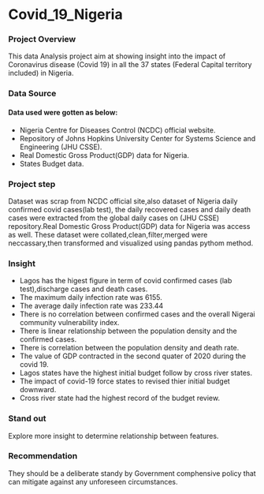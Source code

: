 # Covid_19_Nigeria
### Project Overview
This data Analysis project aim at showing insight into the impact of Coronavirus disease (Covid 19)
in all the 37 states (Federal Capital territory included) in Nigeria.

### Data Source
#### Data used were gotten as below:
- Nigeria Centre for Diseases Control (NCDC) official website.
- Repository of Johns Hopkins University Center for Systems Science and Engineering (JHU CSSE).
- Real Domestic Gross Product(GDP) data for Nigeria.
- States Budget data.

### Project step
Dataset was scrap from NCDC official site,also dataset of Nigeria daily confirmed covid cases(lab test),
the daily recovered cases and daily death cases were extracted from the global daily cases on (JHU CSSE)
repository.Real Domestic Gross Product(GDP) data for Nigeria was access as well.
These dataset were collated,clean,filter,merged were neccassary,then transformed and visualized using
pandas pythom method.
### Insight
- Lagos has the higest figure in term of covid confirmed cases (lab test),discharge cases and death cases.
- The maximum daily infection rate was 6155.
- The average daily infection rate was 233.44
- There is no correlation between confirmed cases and the overall Nigerai community vulnerability index.
- There is linear relationship between the population density and the confirmed cases.
- There is correlation between the population density and death rate.
- The value of GDP contracted in the second quater of 2020 during the covid 19.
- Lagos states have the highest initial budget follow by cross river states.
- The impact of covid-19 force states to revised thier initial budget downward.
- Cross river state had the highest record of the budget review.

### Stand out
Explore more insight to determine relationship between features.

### Recommendation
They should be a deliberate standy by Government comphensive policy that can mitigate against any
unforeseen circumstances.


